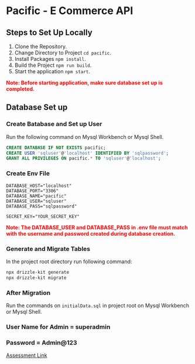 # Pacific - E Commerce API

## Steps to Set Up Locally

1. Clone the Repository.
2. Change Directory to Project `cd pacific`.
3. Install Packages `npm install`.
4. Build the Project `npm run build`.
5. Start the application `npm start`.

<span style="color:red">**Note: Before starting application, make sure database set up is completed.**</span>

## Database Set up

### Create Batabase and Set up User

Run the following command on Mysql Workbench or Mysql Shell.

```sql
CREATE DATABASE IF NOT EXISTS pacific;
CREATE USER 'sqluser'@'localhost' IDENTIFIED BY 'sqlpassword';
GRANT ALL PRIVILEGES ON pacific.* TO 'sqluser'@'localhost';
```

### Create Env File

```env
DATABASE_HOST="localhost"
DATABASE_PORT="3306"
DATABASE_NAME="pacific"
DATABASE_USER="sqluser"
DATABASE_PASS="sqlpassword"

SECRET_KEY="YOUR_SECRET_KEY"
```

<span style="color:red">**Note: The DATABASE_USER and DATABASE_PASS in .env file must match with the username and password created during database creation.**</span>

### Generate and Migrate Tables

In the project root directory run following command:

```bash
npx drizzle-kit generate
npx drizzle-kit migrate
```

### After Migration

Run the commands on `initialData.sql` in project root on Mysql Workbench or Mysql Shell.

### User Name for Admin = superadmin

### Password = Admin@123

[Assessment Link](https://workdrive.zohopublic.in/external/62c8876bc4894fe2f4dc8862c021bbb86bd1a6db08765d518926ef7d80cb82a3?layout=list)
